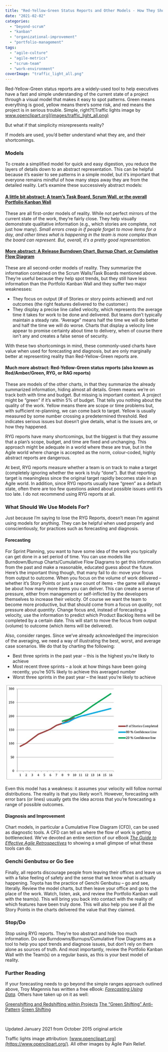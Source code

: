 ```yaml
---
title: "Red-Yellow-Green Status Reports and Other Models - How They Should and Shouldn’t Be Used"
date: "2021-02-02"
categories: 
  - "beyond-scrum"
  - "kanban"
  - "organizational-improvement"
  - "portfolio-management"
tags: 
  - "agile-culture"
  - "agile-metrics"
  - "scrum-team"
  - "work-environment"
coverImage: "traffic_light_all.png"
---
```


Red-Yellow-Green status reports are a widely-used tool to help executives have a fast and simple understanding of the current state of a project through a visual model that makes it easy to spot patterns. Green means everything is good, yellow means there’s some risk, and red means the project is in serious trouble. Simple, right?![Traffic lights image by www.openclipart.org](images/traffic_light_all.png)

But what if that simplicity misrepresents reality?

If models are used, you’d better understand what they are, and their shortcomings.

### Models

To create a simplified model for quick and easy digestion, you reduce the layers of details down to an abstract representation. This can be helpful because it’s easier to see patterns in a simple model, but it’s important that everyone remains mindful of how many steps away they are from the detailed reality. Let’s examine these successively abstract models:

#### [A little bit abstract: A team’s Task Board, Scrum Wall, or the overall Portfolio Kanban Wall](/blog/kanban-portfolio-view.html)

These are all first-order models of reality. While not perfect mirrors of the current state of the work, they’re fairly close. They help visually demonstrate qualitative information (e.g., which stories are complete, not just how many). _Small errors creep in if people forget to move items for a day, and other times what is happening in the team is more complex than the board can represent. But, overall, it’s a pretty good representation._

#### [More abstract: A Release Burndown Chart, Burnup Chart, or Cumulative Flow Diagram](/blog/kanban-portfolio-view-continued.html)

These are all second-order models of reality. They summarize the information contained on the Scrum Walls/Task Boards mentioned above. They’re useful because they help spot trends, but they still have less information than the Portfolio Kanban Wall and they suffer two major weaknesses:

- They focus on output (# of Stories or story points achieved) and not outcomes (the right features delivered to the customer.)
- They display a precise line called velocity, which represents the average time it takes for work to be done and delivered. But teams don’t typically maintain a steady rate. “Average” means half the time we will do better and half the time we will do worse. Charts that display a velocity line appear to promise certainty about time to delivery, when of course there isn’t any and creates a false sense of security.

With these two shortcomings in mind, these commonly-used charts have value when used for forecasting and diagnosis, but are only marginally better at representing reality than Red-Yellow-Green reports are.

#### Much more abstract: Red-Yellow-Green status reports (also known as Red/Amber/Green, RYG, or RAG reports)

These are models of the other charts, in that they summarize the already summarized information, hiding almost all details. Green means we’re on track both with time and budget. But missing is important context. A project might be “green” if it’s within 5% of budget. That tells you nothing about the quality of the work. Yellow means there are scope or time problems but, with sufficient re-planning, we can come back to target. Yellow is usually measured by some number crossing a predetermined threshold. Red indicates serious issues but doesn’t give details, what is the issues are, or how they happened.

RYG reports have many shortcomings, but the biggest is that they assume that a plan’s scope, budget, and time are fixed and unchanging. This approach might be adequate in a world where these are true, but in the Agile world where change is accepted as the norm, colour-coded, highly abstract reports are dangerous.

At best, RYG reports measure whether a team is on track to make a target (completely ignoring whether the work is truly “done”). But that reporting target is meaningless since the original target rapidly becomes stale in an Agile world. In addition, since RYG reports usually have “green” as a default state, often there are too few questions asked about possible issues until it’s too late. I do not recommend using RYG reports at all.

### What Should We Use Models For?

Just because I’m saying to lose the RYG Reports, doesn’t mean I’m against using models for anything. They can be helpful when used properly and conscientiously, for practices such as forecasting and diagnosis.

#### Forecasting

For Sprint Planning, you want to have some idea of the work you typically can get done in a set period of time. You can use models like Burndown/Burnup Charts/Cumulative Flow Diagrams to get this information from the past and make a reasonable, educated guess about the future. Here’s the important thing though, that many fail to do: move your focus from output to outcome. When you focus on the volume of work delivered – whether it’s Story Points or just a raw count of items – the game will always be about how many more items you can deliver. This can create a sense of pressure, either from management or self-inflicted by the developers themselves to increase their velocity. Of course we want the team to become more productive, but that should come from a focus on _quality_, not pressure about _quantity_. Change focus and, instead of forecasting a velocity, use the information to predict which Product Backlog Items will be completed by a certain date. This will start to move the focus from output (volume) to outcome (which items will be delivered).

Also, consider ranges. Since we’ve already acknowledged the imprecision of the averaging, we need a way of illustrating the best, worst, and average case scenarios. We do that by charting the following:

- Best three sprints in the past year – this is the highest you’re likely to achieve
- Most recent three sprints – a look at how things have been going recently, you’re 50% likely to achieve this averaged number
- Worst three sprints in the past year – the least you’re likely to achieve

![Example of a burnup chart, including lines for stories completed and confidence lines](images/burnup-chart-stories-completed.jpg)

Even this model has a weakness: it assumes your velocity will follow normal distributions. The reality is that you likely won’t. However, forecasting with error bars (or lines) usually gets the idea across that you’re forecasting a range of possible outcomes.

#### Diagnosis and Improvement

Chart models, in particular a Cumulative Flow Diagram (CFD), can be used as diagnostic tools. A CFD can tell us where the flow of work is getting bottlenecked. We’ve devoted an entire section of our eBook [_The Guide to Effective Agile Retrospectives_](/guide-to-effective-agile-retrospectives) to showing a small glimpse of what these tools can do.

### Genchi Genbutsu or Go See

Finally, all reports discourage people from leaving their offices and leave us with a false feeling of safety and the sense that we know what is actually happening. Toyota has the practice of Genchi Genbutsu – go and see, literally. Review the model charts, but then leave your office and go to the place of the work. Watch, listen, ask, and review the Portfolio Kanban wall with the team(s). This will bring you back into contact with the reality of which features have been truly done. This will also help you see if all the Story Points in the charts delivered the value that they claimed.

### Stop/Do

Stop using RYG reports. They’re too abstract and hide too much information. Do use Burndowns/Burnups/Cumulative Flow Diagrams as a tool to help you spot trends and diagnose issues, but don’t rely on them alone as sources of truth. And most importantly, review the Portfolio Kanban Wall with the Team(s) on a regular basis, as this is your best model of reality.

### Further Reading

If your forecasting needs to go beyond the simple ranges approach outlined above, Troy Magennis has written a free eBook: _[Forecasting Using Data](https://medium.com/forecasting-using-data)._ Others have taken up on it as well:

[Greenshifting and Redshifting within Projects](https://www.solutionsiq.com/resource/blog-post/greenshifting-and-redshifting-within-projects/) [The “Green Shifting” Anti-Pattern](http://www.edmundschweppe.com/2013/12/the-green-shifting-anti-pattern/) [Green Shifting](http://calleam.com/WTPF/?p=1205)

 

Updated January 2021 from October 2015 original article

Traffic lights image attribution: [www.openclipart.org](https://www.openclipart.org/). All other images by Agile Pain Relief.
